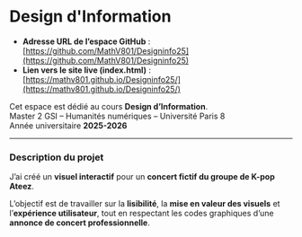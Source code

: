 # Design d'Information 

- **Adresse URL de l’espace GitHub** : [https://github.com/MathV801/Designinfo25](https://github.com/MathV801/Designinfo25)  
- **Lien vers le site live (index.html)** : [https://mathv801.github.io/Designinfo25/](https://mathv801.github.io/Designinfo25/)

Cet espace est dédié au cours **Design d’Information**.  
Master 2 GSI – Humanités numériques – Université Paris 8  
Année universitaire **2025-2026**

---

### Description du projet
J’ai créé un **visuel interactif** pour un **concert fictif du groupe de K-pop Ateez**.  

L’objectif est de travailler sur la **lisibilité**, la **mise en valeur des visuels** et l’**expérience utilisateur**, tout en respectant les codes graphiques d’une **annonce de concert professionnelle**.
 
